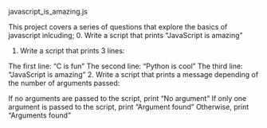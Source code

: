 javascript_is_amazing.js

This project covers a series of questions that explore the basics of javascript inlcuding;
0. Write a script that prints “JavaScript is amazing”
1. Write a script that prints 3 lines:

The first line: “C is fun”
The second line: “Python is cool”
The third line: “JavaScript is amazing”
2. Write a script that prints a message depending of the number of arguments passed:

If no arguments are passed to the script, print “No argument”
If only one argument is passed to the script, print “Argument found”
Otherwise, print “Arguments found”
